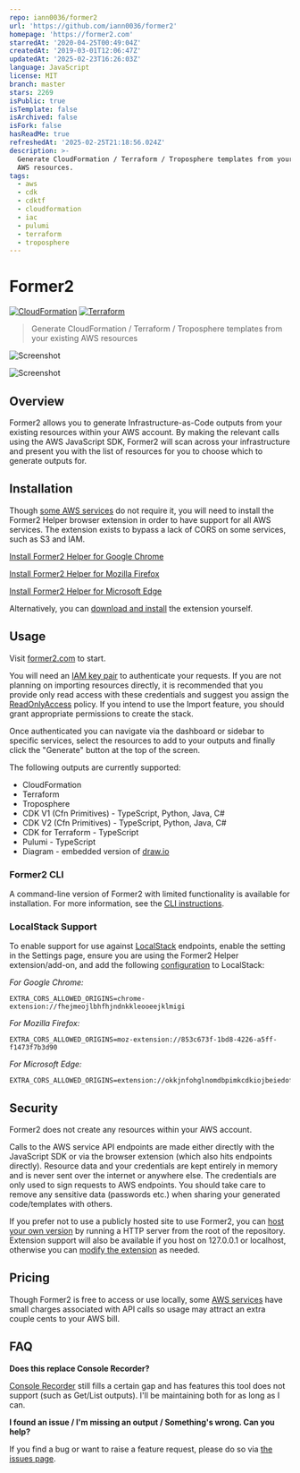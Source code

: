 ```yaml
---
repo: iann0036/former2
url: 'https://github.com/iann0036/former2'
homepage: 'https://former2.com'
starredAt: '2020-04-25T00:49:04Z'
createdAt: '2019-03-01T12:06:47Z'
updatedAt: '2025-02-23T16:26:03Z'
language: JavaScript
license: MIT
branch: master
stars: 2269
isPublic: true
isTemplate: false
isArchived: false
isFork: false
hasReadMe: true
refreshedAt: '2025-02-25T21:18:56.024Z'
description: >-
  Generate CloudFormation / Terraform / Troposphere templates from your existing
  AWS resources.
tags:
  - aws
  - cdk
  - cdktf
  - cloudformation
  - iac
  - pulumi
  - terraform
  - troposphere
---
```


# Former2

[![CloudFormation](https://img.shields.io/badge/CloudFormation-84%25-orange.svg)](RESOURCE_COVERAGE.md#cloudformation-resource-coverage) [![Terraform](https://img.shields.io/badge/Terraform-49%25-blue.svg)](RESOURCE_COVERAGE.md#terraform-coverage)

> Generate CloudFormation / Terraform / Troposphere templates from your existing AWS resources


![Screenshot](img/screen1.png)

![Screenshot](img/screen2.png)

## Overview

Former2 allows you to generate Infrastructure-as-Code outputs from your existing resources within your AWS account. By making the relevant calls using the AWS JavaScript SDK, Former2 will scan across your infrastructure and present you with the list of resources for you to choose which to generate outputs for.

## Installation

Though [some AWS services](https://github.com/aws/aws-sdk-js/blob/master/SERVICES.md) do not require it, you will need to install the Former2 Helper browser extension in order to have support for all AWS services. The extension exists to bypass a lack of CORS on some services, such as S3 and IAM.

[Install Former2 Helper for Google Chrome](https://chrome.google.com/webstore/detail/former2-helper/fhejmeojlbhfhjndnkkleooeejklmigi)

[Install Former2 Helper for Mozilla Firefox](https://addons.mozilla.org/en-US/firefox/addon/former2-helper/)

[Install Former2 Helper for Microsoft Edge](https://microsoftedge.microsoft.com/addons/detail/okkjnfohglnomdbpimkcdkiojbeiedof)

Alternatively, you can [download and install](https://github.com/iann0036/former2-helper) the extension yourself.

## Usage

Visit [former2.com](https://former2.com/) to start.

You will need an [IAM key pair](https://docs.aws.amazon.com/IAM/latest/UserGuide/id_credentials_access-keys.html) to authenticate your requests. If you are not planning on importing resources directly, it is recommended that you provide only read access with these credentials and suggest you assign the [ReadOnlyAccess](https://console.aws.amazon.com/iam/home?#/policies/arn:aws:iam::aws:policy/ReadOnlyAccess) policy. If you intend to use the Import feature, you should grant appropriate permissions to create the stack.

Once authenticated you can navigate via the dashboard or sidebar to specific services, select the resources to add to your outputs and finally click the "Generate" button at the top of the screen.

The following outputs are currently supported:

* CloudFormation
* Terraform
* Troposphere
* CDK V1 (Cfn Primitives) - TypeScript, Python, Java, C#
* CDK V2 (Cfn Primitives) - TypeScript, Python, Java, C#
* CDK for Terraform - TypeScript
* Pulumi - TypeScript
* Diagram - embedded version of [draw.io](https://github.com/jgraph/drawio)

### Former2 CLI

A command-line version of Former2 with limited functionality is available for installation. For more information, see the [CLI instructions](cli/README.md).

### LocalStack Support

To enable support for use against [LocalStack](https://docs.localstack.cloud/references/network-troubleshooting/endpoint-url/) endpoints, enable the setting in the Settings page, ensure you are using the Former2 Helper extension/add-on, and add the following [configuration](https://docs.localstack.cloud/references/configuration/) to LocalStack:

_For Google Chrome:_
```
EXTRA_CORS_ALLOWED_ORIGINS=chrome-extension://fhejmeojlbhfhjndnkkleooeejklmigi
```

_For Mozilla Firefox:_
```
EXTRA_CORS_ALLOWED_ORIGINS=moz-extension://853c673f-1bd8-4226-a5ff-f1473f7b3d90
```

_For Microsoft Edge:_
```
EXTRA_CORS_ALLOWED_ORIGINS=extension://okkjnfohglnomdbpimkcdkiojbeiedof
```

## Security

Former2 does not create any resources within your AWS account.

Calls to the AWS service API endpoints are made either directly with the JavaScript SDK or via the browser extension (which also hits endpoints directly). Resource data and your credentials are kept entirely in memory and is never sent over the internet or anywhere else. The credentials are only used to sign requests to AWS endpoints. You should take care to remove any sensitive data (passwords etc.) when sharing your generated code/templates with others.

If you prefer not to use a publicly hosted site to use Former2, you can [host your own version](HOSTING.md) by running a HTTP server from the root of the repository. Extension support will also be available if you host on 127.0.0.1 or localhost, otherwise you can [modify the extension](HOSTING.md) as needed.

## Pricing

Though Former2 is free to access or use locally, some [AWS services](https://aws.amazon.com/secrets-manager/pricing/) have small charges associated with API calls so usage may attract an extra couple cents to your AWS bill.

## FAQ

**Does this replace Console Recorder?**

[Console Recorder](https://github.com/iann0036/AWSConsoleRecorder) still fills a certain gap and has features this tool does not support (such as Get/List outputs). I'll be maintaining both for as long as I can.

**I found an issue / I'm missing an output / Something's wrong. Can you help?**

If you find a bug or want to raise a feature request, please do so via [the issues page](https://github.com/iann0036/former2/issues).
